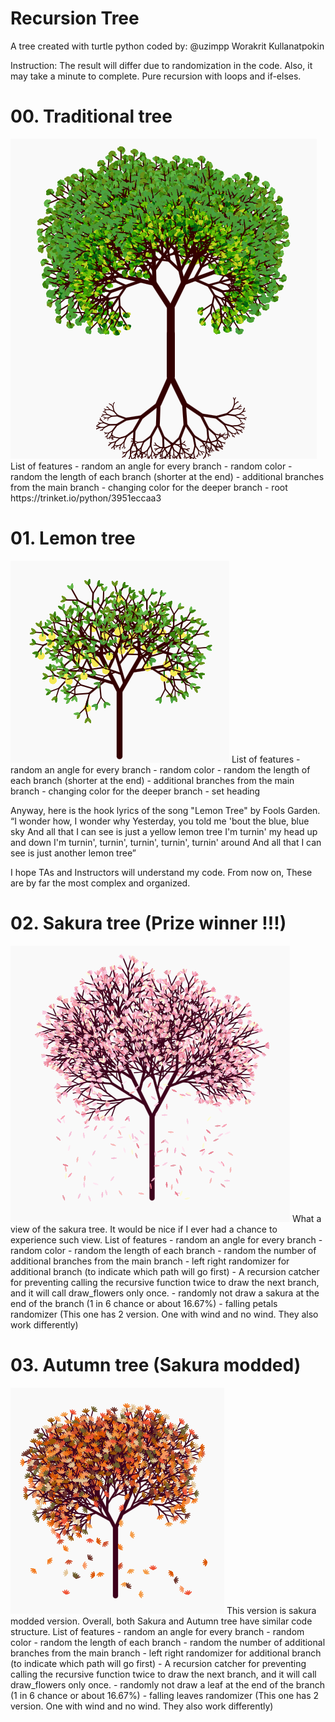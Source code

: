 # Recursion Tree
A tree created with turtle python
coded by: @uzimpp Worakrit Kullanatpokin

Instruction: The result will differ due to randomization in the code. Also, it may take a minute to complete. Pure recursion with loops and if-elses.

# 00. Traditional tree
<img src="public/img/traditional.png">
List of features
- random an angle for every branch
- random color
- random the length of each branch (shorter at the end)
- additional branches from the main branch
- changing color for the deeper branch
- root
https://trinket.io/python/3951eccaa3



# 01. Lemon tree
<img src="public/img/lemon.png">
List of features
- random an angle for every branch
- random color
- random the length of each branch (shorter at the end)
- additional branches from the main branch
- changing color for the deeper branch
- set heading

Anyway, here is the hook lyrics of the song "Lemon Tree" by Fools Garden.
“I wonder how, I wonder why
Yesterday, you told me 'bout the blue, blue sky
And all that I can see is just a yellow lemon tree
I'm turnin' my head up and down
I'm turnin', turnin', turnin', turnin', turnin' around
And all that I can see is just another lemon tree”

I hope TAs and Instructors will understand my code. From now on, These are by far the most complex and organized.



# 02. Sakura tree (Prize winner !!!)
<img src="public/img/sakura.png">
What a view of the sakura tree. It would be nice if I ever had a chance to experience such view.
List of features
- random an angle for every branch
- random color
- random the length of each branch
- random the number of additional branches from the main branch
- left right randomizer for additional branch (to indicate which path will go first)
- A recursion catcher for preventing calling the recursive function twice to draw the next branch, and it will call draw_flowers only once.
- randomly not draw a sakura at the end of the branch (1 in 6 chance or about 16.67%)
- falling petals randomizer (This one has 2 version. One with wind and no wind. They also work differently)



# 03. Autumn tree (Sakura modded)
<img src="public/img/autumn.png">
This version is sakura modded version. Overall, both Sakura and Autumn tree have similar code structure.
List of features
- random an angle for every branch
- random color
- random the length of each branch
- random the number of additional branches from the main branch
- left right randomizer for additional branch (to indicate which path will go first)
- A recursion catcher for preventing calling the recursive function twice to draw the next branch, and it will call draw_flowers only once.
- randomly not draw a leaf at the end of the branch (1 in 6 chance or about 16.67%)
- falling leaves randomizer (This one has 2 version. One with wind and no wind. They also work differently)
